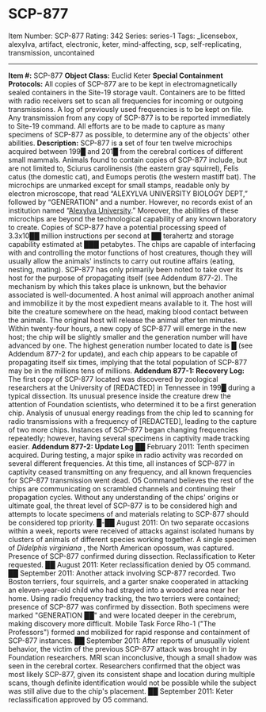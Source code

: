 # SCP-877
Item Number: SCP-877
Rating: 342
Series: series-1
Tags: _licensebox, alexylva, artifact, electronic, keter, mind-affecting, scp, self-replicating, transmission, uncontained

---

**Item #:** SCP-877
**Object Class:** Euclid Keter
**Special Containment Protocols:** All copies of SCP-877 are to be kept in electromagnetically sealed containers in the Site-19 storage vault. Containers are to be fitted with radio receivers set to scan all frequencies for incoming or outgoing transmissions. A log of previously used frequencies is to be kept on file. Any transmission from any copy of SCP-877 is to be reported immediately to Site-19 command. All efforts are to be made to capture as many specimens of SCP-877 as possible, to determine any of the objects' other abilities.
**Description:** SCP-877 is a set of four ten twelve microchips acquired between 199█ and 201█ from the cerebral cortices of different small mammals. Animals found to contain copies of SCP-877 include, but are not limited to, Sciurus carolinensis (the eastern gray squirrel), Felis catus (the domestic cat), and Eumops perotis (the western mastiff bat). The microchips are unmarked except for small stamps, readable only by electron microscope, that read “ALEXYLVA UNIVERSITY BIOLOGY DEPT,” followed by “GENERATION” and a number. However, no records exist of an institution named “[Alexylva University](/wayward).” Moreover, the abilities of these microchips are beyond the technological capability of any known laboratory to create.
Copies of SCP-877 have a potential processing speed of 3.3x10██ million instructions per second at ██ terahertz and storage capability estimated at ███ petabytes. The chips are capable of interfacing with and controlling the motor functions of host creatures, though they will usually allow the animals' instincts to carry out routine affairs (eating, nesting, mating).
SCP-877 has only primarily been noted to take over its host for the purpose of propagating itself (see Addendum 877-2). The mechanism by which this takes place is unknown, but the behavior associated is well-documented. A host animal will approach another animal and immobilize it by the most expedient means available to it. The host will bite the creature somewhere on the head, making blood contact between the animals. The original host will release the animal after ten minutes.
Within twenty-four hours, a new copy of SCP-877 will emerge in the new host; the chip will be slightly smaller and the generation number will have advanced by one. The highest generation number located to date is █ (see Addendum 877-2 for update), and each chip appears to be capable of propagating itself six times, implying that the total population of SCP-877 may be in the millions tens of millions.
**Addendum 877-1: Recovery Log:** The first copy of SCP-877 located was discovered by zoological researchers at the University of [REDACTED] in Tennessee in 199█ during a typical dissection. Its unusual presence inside the creature drew the attention of Foundation scientists, who determined it to be a first generation chip. Analysis of unusual energy readings from the chip led to scanning for radio transmissions with a frequency of [REDACTED], leading to the capture of two more chips. Instances of SCP-877 began changing frequencies repeatedly; however, having several specimens in captivity made tracking easier.
**Addendum 877-2: Update Log**
██ February 2011: Tenth specimen acquired. During testing, a major spike in radio activity was recorded on several different frequencies. At this time, all instances of SCP-877 in captivity ceased transmitting on any frequency, and all known frequencies for SCP-877 transmission went dead. O5 Command believes the rest of the chips are communicating on scrambled channels and continuing their propagation cycles. Without any understanding of the chips' origins or ultimate goal, the threat level of SCP-877 is to be considered high and attempts to locate specimens of and materials relating to SCP-877 should be considered top priority.
█-██ August 2011: On two separate occasions within a week, reports were received of attacks against isolated humans by clusters of animals of different species working together. A single specimen of _Didelphis virginiana_ , the North American opossum, was captured. Presence of SCP-877 confirmed during dissection. Reclassification to Keter requested.
██ August 2011: Keter reclassification denied by O5 command.
██ September 2011: Another attack involving SCP-877 recorded. Two Boston terriers, four squirrels, and a garter snake cooperated in attacking an eleven-year-old child who had strayed into a wooded area near her home. Using radio frequency tracking, the two terriers were contained; presence of SCP-877 was confirmed by dissection. Both specimens were marked "GENERATION ██" and were located deeper in the cerebrum, making discovery more difficult. Mobile Task Force Rho-1 ("The Professors") formed and mobilized for rapid response and containment of SCP-877 instances.
██ September 2011: After reports of unusually violent behavior, the victim of the previous SCP-877 attack was brought in by Foundation researchers. MRI scan inconclusive, though a small shadow was seen in the cerebral cortex. Researchers confirmed that the object was most likely SCP-877, given its consistent shape and location during multiple scans, though definite identification would not be possible while the subject was still alive due to the chip's placement.
██ September 2011: Keter reclassification approved by O5 command.